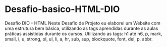 # Desafio-basico-HTML-DIO
Desafio DIO - HTML
Neste Desafio de Projeto eu elaborei um Website com uma estrutura bem básica, utilizando as tags aprendidas durante as aulas práticas assistidas durante os cursos.
Utilizando as tags: h1 até h6, p, mark, small, i, u, strong, ol, ul, li, a, hr, sub, sup, blockquote, font, del, p, abbr.

